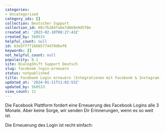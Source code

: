 ```yaml
---
categories:
- Uncategorized
category_ids: []
collection: Deutscher Support
collection_id: 60c7b284fa6e7d669e9d5f8e
created_at: '2023-02-10T08:27:43Z'
created_by: 560533
helpful_count: null
id: 63e5ffff16605774470d6ef6
keywords: []
not_helpful_count: null
popularity: 0.1
site: DialogShift Support Deutsch
slug: facebook-login-erneuern
status: notpublished
title: Facebook Login erneuern (Integrationen mit Facebook & Instagram)
updated_at: '2024-01-11T11:02:55Z'
updated_by: 560533
view_count: 11
---
```


Die Facebook Plattform fordert eine Erneuerung des Facebook Logins alle 3 Monate. Aber keine Sorge, wir senden Dir Erinnerungen, wenn es so weit ist.

Die Erneuerung des Login ist recht einfach: